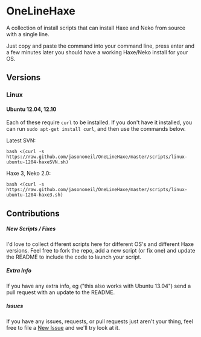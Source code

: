 OneLineHaxe
===========

A collection of install scripts that can install Haxe and Neko from source with a single line.

Just copy and paste the command into your command line, press enter and a few minutes later you should have a working Haxe/Neko install for your OS.

Versions
--------

### Linux

#### Ubuntu 12.04, 12.10

Each of these require `curl` to be installed.  If you don't have it installed, you can run `sudo apt-get install curl`, and then use the commands below.

Latest SVN:

    bash <(curl -s https://raw.github.com/jasononeil/OneLineHaxe/master/scripts/linux-ubuntu-1204-haxeSVN.sh)

Haxe 3, Neko 2.0:

    bash <(curl -s https://raw.github.com/jasononeil/OneLineHaxe/master/scripts/linux-ubuntu-1204-haxe3.sh)

Contributions
-------------

##### New Scripts / Fixes

I'd love to collect different scripts here for different OS's and different Haxe versions.  Feel free to fork the repo, add a new script (or fix one) and update the README to include the code to launch your script.

##### Extra Info

If you have any extra info, eg ("this also works with Ubuntu 13.04") send a pull request with an update to the README.

##### Issues

If you have any issues, requests, or pull requests just aren't your thing, feel free to file a [New Issue](https://github.com/jasononeil/OneLineHaxe/issues/new) and we'll try look at it.